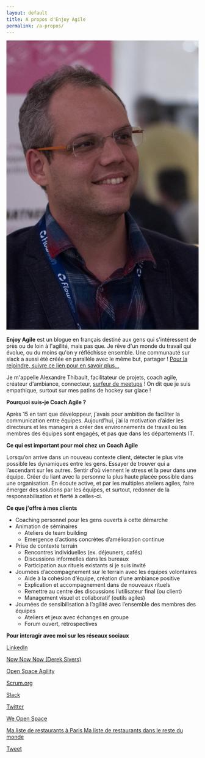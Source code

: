 ```yaml
---
layout: default
title: A propos d'Enjoy Agile
permalink: /a-propos/
---
```


<img src="/images/alexandre-thibbault-flowcon.jpg" class="img-floating-left-small"/>

**Enjoy Agile** est un blogue en français destiné aux gens qui s'intéressent de près ou de loin à l'agilité, mais pas que. Je rêve d'un monde du travail qui évolue, ou du moins qu'on y réfléchisse ensemble. Une communauté sur slack a aussi été créée en parallèle avec le même but, partager ! <a href="/slack/">Pour la rejoindre, suivre ce lien pour en savoir plus...</a>

Je m'appelle Alexandre Thibault, facilitateur de projets, coach agile, créateur d'ambiance, connecteur, <a href="https://www.meetup.com/fr-FR/members/82216172/" target="meetups">surfeur de meetups</a> ! On dit que je suis empathique, surtout sur mes patins de hockey sur glace !

**Pourquoi suis-je Coach Agile ?**

Après 15 en tant que développeur, j'avais pour ambition de faciliter la communication entre équipes. Aujourd’hui, j’ai la motivation d’aider les directeurs et les managers à créer des environnements de travail où les membres des équipes sont engagés, et pas que dans les départements IT.

**Ce qui est important pour moi chez un Coach Agile**

Lorsqu’on arrive dans un nouveau contexte client, détecter le plus vite possible les dynamiques entre les gens. Essayer de trouver qui a l’ascendant sur les autres. Sentir d’où viennent le stress et la peur dans une équipe. Créer du liant avec la personne la plus haute placée possible dans une organisation. En écoute active, et par les multiples ateliers agiles, faire émerger des solutions par les équipes, et surtout, redonner de la responsabilisation et fierté à celles-ci. 

**Ce que j'offre à mes clients**

* Coaching personnel pour les gens ouverts à cette démarche
* Animation de séminaires
  * Ateliers de team building
  * Emergence d’actions concrètes d’amélioration continue
* Prise de contexte terrain
  * Rencontres individuelles (ex. déjeuners, cafés)
  * Discussions informelles dans les bureaux
  * Participation aux rituels existants si je suis invité
* Journées d’accompagnement sur le terrain avec les équipes volontaires
  * Aide à la cohésion d’équipe, création d’une ambiance positive
  * Explication et accompagnement dans de nouveaux rituels
  * Remettre au centre des discussions l’utilisateur final (ou client)
  * Management visuel et collaboratif (outils agiles)
* Journées de sensibilisation à l’agilité avec l’ensemble des membres des équipes
  * Ateliers et jeux avec échanges en groupe
  * Forum ouvert, rétrospectives

**Pour interagir avec moi sur les réseaux sociaux** 

<a href="https://www.linkedin.com/in/alexthib?locale=fr_FR&trk=profile_view_lang_sel_click" 
 target="linkedin">
   LinkedIn
</a>

<a href="https://nownownow.com/p/fk6C" 
 target="nownownow">
   Now Now Now (Derek Sivers)
</a>

<a href="http://openspaceagility.com/consulting/" 
 target="openspaceagility">
   Open Space Agility
</a>

<a href="https://www.scrum.org/user/214835" 
 target="scrumorg">
   Scrum.org
</a>

<a href="/slack/">
   Slack
</a>

<a href="https://twitter.com/weopenspace" 
 target="twitter">
   Twitter
</a>

<a href="http://www.weopenspace.com" 
 target="wos">
   We Open Space
</a>

<a href="/manger/paris">
  Ma liste de restaurants à Paris
</a>

<a href="/manger/monde">
  Ma liste de restaurants dans le reste du monde
</a>

<a href="https://twitter.com/share?ref_src={{site.url}}{{page.url}}" 
   class="twitter-share-button" 
   data-show-count="false">
  Tweet
</a>
<script async src="https://platform.twitter.com/widgets.js" charset="utf-8"></script>

